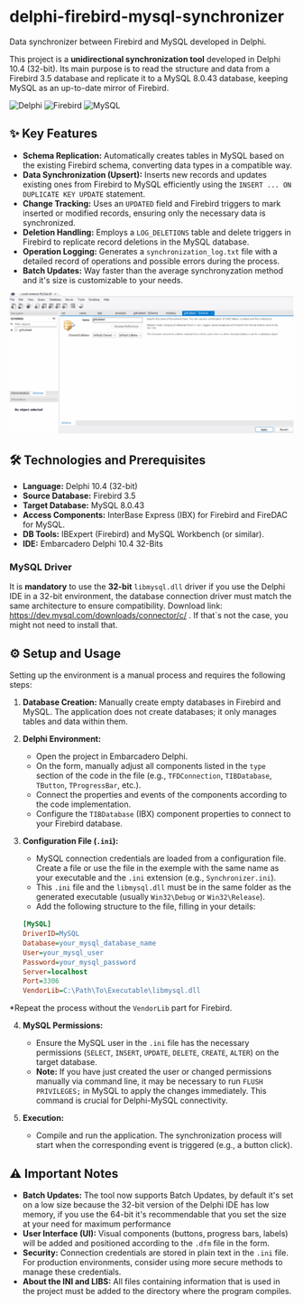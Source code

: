 # delphi-firebird-mysql-synchronizer

Data synchronizer between Firebird and MySQL developed in Delphi.

This project is a **unidirectional synchronization tool** developed in Delphi 10.4 (32-bit). Its main purpose is to read the structure and data from a Firebird 3.5 database and replicate it to a MySQL 8.0.43 database, keeping MySQL as an up-to-date mirror of Firebird.

![Delphi](https://img.shields.io/badge/Delphi-10.4-B22222?style=for-the-badge&logo=delphi&logoColor=white)
![Firebird](https://img.shields.io/badge/Firebird-3.5-FF4500?style=for-the-badge&logo=firebird&logoColor=white)
![MySQL](https://img.shields.io/badge/MySQL-8.0-4479A1?style=for-the-badge&logo=mysql&logoColor=white)

## ✨ Key Features

* **Schema Replication:** Automatically creates tables in MySQL based on the existing Firebird schema, converting data types in a compatible way.
* **Data Synchronization (Upsert):** Inserts new records and updates existing ones from Firebird to MySQL efficiently using the `INSERT ... ON DUPLICATE KEY UPDATE` statement.
* **Change Tracking:** Uses an `UPDATED` field and Firebird triggers to mark inserted or modified records, ensuring only the necessary data is synchronized.
* **Deletion Handling:** Employs a `LOG_DELETIONS` table and delete triggers in Firebird to replicate record deletions in the MySQL database.
* **Operation Logging:** Generates a `synchronization_log.txt` file with a detailed record of operations and possible errors during the process.
* **Batch Updates:** Way faster than the average synchronyzation method and it's size is customizable to your needs.

![Demonstração da Sincronização](assets/synctoolfirebirdmysqlFINAL.gif)

## 🛠️ Technologies and Prerequisites

* **Language:** Delphi 10.4 (32-bit)
* **Source Database:** Firebird 3.5
* **Target Database:** MySQL 8.0.43
* **Access Components:** InterBase Express (IBX) for Firebird and FireDAC for MySQL.
* **DB Tools:** IBExpert (Firebird) and MySQL Workbench (or similar).
* **IDE:** Embarcadero Delphi 10.4 32-Bits

### MySQL Driver

It is **mandatory** to use the **32-bit** `libmysql.dll` driver if you use the Delphi IDE in a 32-bit environment, the database connection driver must match the same architecture to ensure compatibility. Download link: https://dev.mysql.com/downloads/connector/c/ . If that`s not the case, you might not need to install that.

## ⚙️ Setup and Usage

Setting up the environment is a manual process and requires the following steps:

1.  **Database Creation:** Manually create empty databases in Firebird and MySQL. The application does not create databases; it only manages tables and data within them.

2.  **Delphi Environment:**
    * Open the project in Embarcadero Delphi.
    * On the form, manually adjust all components listed in the `type` section of the code in the file (e.g., `TFDConnection`, `TIBDatabase`, `TButton`, `TProgressBar`, etc.).
    * Connect the properties and events of the components according to the code implementation.
    * Configure the `TIBDatabase` (IBX) component properties to connect to your Firebird database.

3.  **Configuration File (`.ini`):**
    * MySQL connection credentials are loaded from a configuration file. Create a file or use the file in the exemple with the same name as your executable and the `.ini` extension (e.g., `Synchronizer.ini`).
    * This `.ini` file and the `libmysql.dll` must be in the same folder as the generated executable (usually `Win32\Debug` or `Win32\Release`).
    * Add the following structure to the file, filling in your details:

    ```ini
    [MySQL]
    DriverID=MySQL
    Database=your_mysql_database_name
    User=your_mysql_user
    Password=your_mysql_password
    Server=localhost
    Port=3306
    VendorLib=C:\Path\To\Executable\libmysql.dll
    ```
   *Repeat the process without the `VendorLib` part for Firebird.

4.  **MySQL Permissions:**
    * Ensure the MySQL user in the `.ini` file has the necessary permissions (`SELECT`, `INSERT`, `UPDATE`, `DELETE`, `CREATE`, `ALTER`) on the target database.
    * **Note:** If you have just created the user or changed permissions manually via command line, it may be necessary to run `FLUSH PRIVILEGES;` in MySQL to apply the changes immediately. This command is crucial for Delphi-MySQL connectivity.

5.  **Execution:**
    * Compile and run the application. The synchronization process will start when the corresponding event is triggered (e.g., a button click).

## ⚠️ Important Notes

* **Batch Updates:** The tool now supports Batch Updates, by default it's set on a low size because the 32-bit version of the Delphi IDE has low memory, if you use the 64-bit it's recommendable that you set the size at your need for maximum performance
* **User Interface (UI):** Visual components (buttons, progress bars, labels) will be added and positioned according to the `.dfm` file in the form.
* **Security:** Connection credentials are stored in plain text in the `.ini` file. For production environments, consider using more secure methods to manage these credentials.
* **About the INI and LIBS:** All files containing information that is used in the project must be added to the directory where the program compiles.
